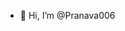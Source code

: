 - 👋 Hi, I’m @Pranava006

<!---
Pranava006/Pranava006 is a ✨ special ✨ repository because its `README.md` (this file) appears on your GitHub profile.
You can click the Preview link to take a look at your changes.
--->

